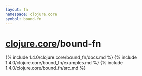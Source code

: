 ```yaml
---
layout: fn
namespace: clojure.core
symbol: bound-fn
---
```


# [clojure.core](../)/bound-fn

{% include 1.4.0/clojure.core/bound_fn/docs.md %}
{% include 1.4.0/clojure.core/bound_fn/examples.md %}
{% include 1.4.0/clojure.core/bound_fn/src.md %}

